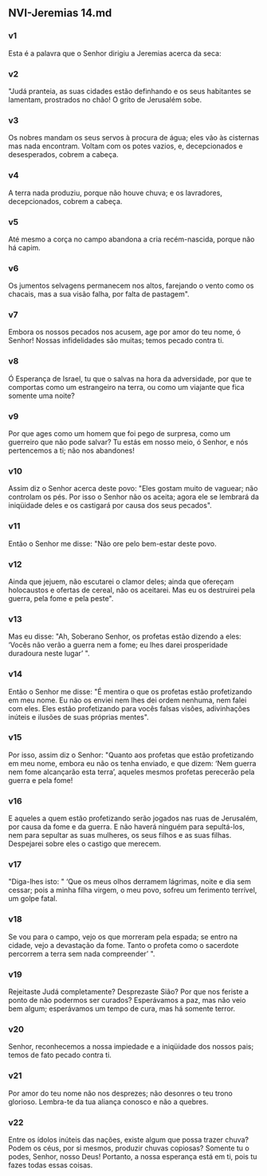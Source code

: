## NVI-Jeremias 14.md
### v1
 Esta é a palavra que o Senhor dirigiu a Jeremias acerca da seca:
### v2
 "Judá pranteia, as suas cidades estão definhando e os seus habitantes se lamentam, prostrados no chão! O grito de Jerusalém sobe.
### v3
 Os nobres mandam os seus servos à procura de água; eles vão às cisternas mas nada encontram. Voltam com os potes vazios, e, decepcionados e desesperados, cobrem a cabeça.
### v4
 A terra nada produziu, porque não houve chuva; e os lavradores, decepcionados, cobrem a cabeça.
### v5
 Até mesmo a corça no campo abandona a cria recém-nascida, porque não há capim.
### v6
 Os jumentos selvagens permanecem nos altos, farejando o vento como os chacais, mas a sua visão falha, por falta de pastagem".
### v7
 Embora os nossos pecados nos acusem, age por amor do teu nome, ó Senhor! Nossas infidelidades são muitas; temos pecado contra ti.
### v8
 Ó Esperança de Israel, tu que o salvas na hora da adversidade, por que te comportas como um estrangeiro na terra, ou como um viajante que fica somente uma noite?
### v9
 Por que ages como um homem que foi pego de surpresa, como um guerreiro que não pode salvar? Tu estás em nosso meio, ó Senhor, e nós pertencemos a ti; não nos abandones!
### v10
 Assim diz o Senhor acerca deste povo: "Eles gostam muito de vaguear; não controlam os pés. Por isso o Senhor não os aceita; agora ele se lembrará da iniqüidade deles e os castigará por causa dos seus pecados".
### v11
 Então o Senhor me disse: "Não ore pelo bem-estar deste povo.
### v12
 Ainda que jejuem, não escutarei o clamor deles; ainda que ofereçam holocaustos e ofertas de cereal, não os aceitarei. Mas eu os destruirei pela guerra, pela fome e pela peste".
### v13
 Mas eu disse: "Ah, Soberano Senhor, os profetas estão dizendo a eles: ‘Vocês não verão a guerra nem a fome; eu lhes darei prosperidade duradoura neste lugar’ ".
### v14
 Então o Senhor me disse: "É mentira o que os profetas estão profetizando em meu nome. Eu não os enviei nem lhes dei ordem nenhuma, nem falei com eles. Eles estão profetizando para vocês falsas visões, adivinhações inúteis e ilusões de suas próprias mentes".
### v15
 Por isso, assim diz o Senhor: "Quanto aos profetas que estão profetizando em meu nome, embora eu não os tenha enviado, e que dizem: ‘Nem guerra nem fome alcançarão esta terra’, aqueles mesmos profetas perecerão pela guerra e pela fome!
### v16
 E aqueles a quem estão profetizando serão jogados nas ruas de Jerusalém, por causa da fome e da guerra. E não haverá ninguém para sepultá-los, nem para sepultar as suas mulheres, os seus filhos e as suas filhas. Despejarei sobre eles o castigo que merecem.
### v17
 "Diga-lhes isto: " ‘Que os meus olhos derramem lágrimas, noite e dia sem cessar; pois a minha filha virgem, o meu povo, sofreu um ferimento terrível, um golpe fatal.
### v18
 Se vou para o campo, vejo os que morreram pela espada; se entro na cidade, vejo a devastação da fome. Tanto o profeta como o sacerdote percorrem a terra sem nada compreender’ ".
### v19
 Rejeitaste Judá completamente? Desprezaste Sião? Por que nos feriste a ponto de não podermos ser curados? Esperávamos a paz, mas não veio bem algum; esperávamos um tempo de cura, mas há somente terror.
### v20
 Senhor, reconhecemos a nossa impiedade e a iniqüidade dos nossos pais; temos de fato pecado contra ti.
### v21
 Por amor do teu nome não nos desprezes; não desonres o teu trono glorioso. Lembra-te da tua aliança conosco e não a quebres.
### v22
 Entre os ídolos inúteis das nações, existe algum que possa trazer chuva? Podem os céus, por si mesmos, produzir chuvas copiosas? Somente tu o podes, Senhor, nosso Deus! Portanto, a nossa esperança está em ti, pois tu fazes todas essas coisas.
